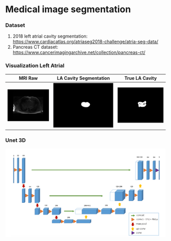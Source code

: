# Medical image segmentation
### Dataset
1. 2018 left atrial cavity segmentation: https://www.cardiacatlas.org/atriaseg2018-challenge/atria-seg-data/
2. Pancreas CT dataset: https://www.cancerimagingarchive.net/collection/pancreas-ct/ 

### Visualization Left Atrial

| MRI Raw                           | LA Cavity Segmentation             | True LA Cavity                       |
|-----------------------------------|------------------------------------|-------------------------------------|
| ![MRI Raw](images/image.png)      | ![LA Cavity Segmentation](images/image-1.png) | ![True LA Cavity](images/image-2.png) |


### Unet 3D
![alt text](image.png)
